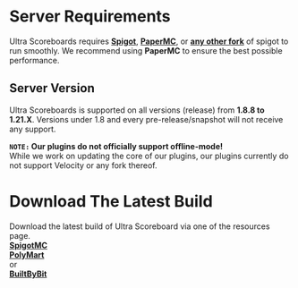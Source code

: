 # Server Requirements
Ultra Scoreboards requires **[Spigot](https://getbukkit.org/download/spigot)**, **[PaperMC](https://papermc.io/downloads)**, or **[any other fork](https://github.com/Anything-Minecraft-Team/anything-minecraft/blob/main/docs/server/info/lists/server_software.md)** of spigot to run smoothly. We recommend using **PaperMC** to ensure the best possible performance.
<br>

## Server Version
Ultra Scoreboards is supported on all versions (release) from **1.8.8 to 1.21.X**. Versions under 1.8 and every pre-release/snapshot will not receive any support.
<br>

**`NOTE:` Our plugins do not officially support offline-mode!**
<br>
While we work on updating the core of our plugins, our plugins currently do not support Velocity or any fork thereof. 
<br>

# Download The Latest Build
Download the latest build of Ultra Scoreboard via one of the resources page.
<br>
**[SpigotMC](https://www.spigotmc.org/resources/ultra-scoreboards.93726/)**
<br>
**[PolyMart](https://polymart.org/product/1401/ultra-scoreboards)**
<br>
or
<br>
**[BuiltByBit](https://builtbybit.com/resources/ultra-scoreboards.20697/)**

